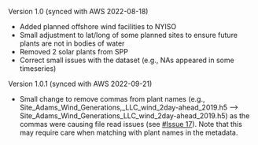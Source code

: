Version 1.0 (synced with AWS 2022-08-18)
- Added planned offshore wind facilities to NYISO
- Small adjustment to lat/long of some planned sites to ensure future plants are not in bodies of water
- Removed 2 solar plants from SPP
- Correct small issues with the dataset (e.g., NAs appeared in some timeseries)

Version 1.0.1 (synced with AWS 2022-09-21)
- Small change to remove commas from plant names (e.g., Site_Adams_Wind_Generations,_LLC_wind_2day-ahead_2019.h5 --> Site_Adams_Wind_Generations_LLC_wind_2day-ahead_2019.h5) as the commas were causing file read issues (see [#Issue 17](https://github.com/PERFORM-Forecasts/documentation/issues/17)). Note that this may require care when matching with plant names in the metadata.
